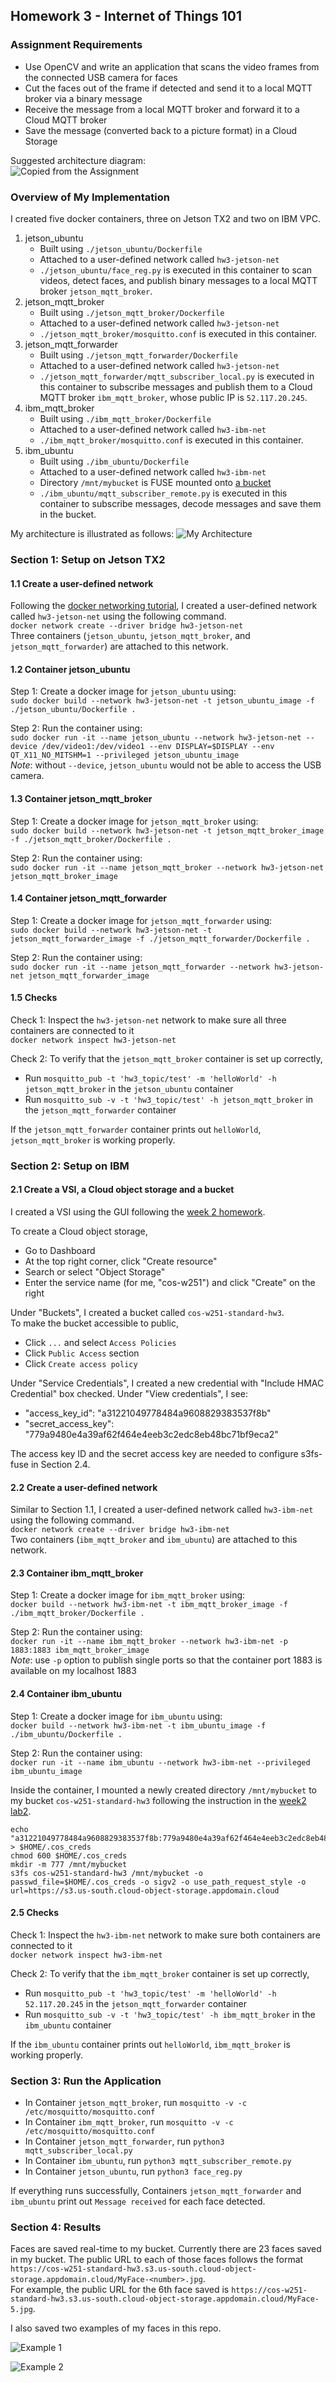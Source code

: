 ## Homework 3 - Internet of Things 101

### Assignment Requirements

* Use OpenCV and write an application that scans the video frames from the connected USB camera for faces
* Cut the faces out of the frame if detected and send it to a local MQTT broker via a binary message
* Receive the message from a local MQTT broker and forward it to a Cloud MQTT broker
* Save the message (converted back to a picture format) in a Cloud Storage

Suggested architecture diagram:  
![Copied from the Assignment](architecture_provided.png)


### Overview of My Implementation

I created five docker containers, three on Jetson TX2 and two on IBM VPC.
1. jetson_ubuntu
    * Built using `./jetson_ubuntu/Dockerfile`
    * Attached to a user-defined network called `hw3-jetson-net`
    * `./jetson_ubuntu/face_reg.py` is executed in this container to scan videos, detect faces, and publish binary messages to a local MQTT broker `jetson_mqtt_broker`.
2. jetson_mqtt_broker
    * Built using `./jetson_mqtt_broker/Dockerfile`
    * Attached to a user-defined network called `hw3-jetson-net`
    * `./jetson_mqtt_broker/mosquitto.conf` is executed in this container.
3. jetson_mqtt_forwarder
    * Built using `./jetson_mqtt_forwarder/Dockerfile`
    * Attached to a user-defined network called `hw3-jetson-net`
    * `./jetson_mqtt_forwarder/mqtt_subscriber_local.py` is executed in this container to subscribe messages and publish them to a Cloud MQTT broker `ibm_mqtt_broker`, whose public IP is `52.117.20.245`.
4. ibm_mqtt_broker
    * Built using `./ibm_mqtt_broker/Dockerfile`
    * Attached to a user-defined network called `hw3-ibm-net`
    * `./ibm_mqtt_broker/mosquitto.conf` is executed in this container.
5. ibm_ubuntu
    * Built using `./ibm_ubuntu/Dockerfile`
    * Attached to a user-defined network called `hw3-ibm-net`
    * Directory `/mnt/mybucket` is FUSE mounted onto [a bucket](https://cos-w251-standard-hw3.s3.us-south.cloud-object-storage.appdomain.cloud)
    * `./ibm_ubuntu/mqtt_subscriber_remote.py` is executed in this container to subscribe messages, decode messages and save them in the bucket.

My architecture is illustrated as follows:
![My Architecture](architecture_executed.png)


### Section 1: Setup on Jetson TX2

#### 1.1 Create a user-defined network
Following the [docker networking tutorial](https://docs.docker.com/network/network-tutorial-standalone/#use-user-defined-bridge-networks), I created a user-defined network called `hw3-jetson-net` using the following command.  
```docker network create --driver bridge hw3-jetson-net```  
Three containers (`jetson_ubuntu`, `jetson_mqtt_broker`, and `jetson_mqtt_forwarder`) are attached to this network.

#### 1.2 Container jetson_ubuntu
Step 1: Create a docker image for `jetson_ubuntu` using:  
```sudo docker build --network hw3-jetson-net -t jetson_ubuntu_image -f ./jetson_ubuntu/Dockerfile .```  

Step 2: Run the container using:  
```sudo docker run -it --name jetson_ubuntu --network hw3-jetson-net --device /dev/video1:/dev/video1 --env DISPLAY=$DISPLAY --env QT_X11_NO_MITSHM=1 --privileged jetson_ubuntu_image```  
_Note_: without `--device`, `jetson_ubuntu` would not be able to access the USB camera.  

#### 1.3 Container jetson_mqtt_broker
Step 1: Create a docker image for `jetson_mqtt_broker` using:  
```sudo docker build --network hw3-jetson-net -t jetson_mqtt_broker_image -f ./jetson_mqtt_broker/Dockerfile .```  

Step 2: Run the container using:  
```sudo docker run -it --name jetson_mqtt_broker --network hw3-jetson-net jetson_mqtt_broker_image```  
  
#### 1.4 Container jetson_mqtt_forwarder
Step 1: Create a docker image for `jetson_mqtt_forwarder` using:  
```sudo docker build --network hw3-jetson-net -t jetson_mqtt_forwarder_image -f ./jetson_mqtt_forwarder/Dockerfile .```  

Step 2: Run the container using:  
```sudo docker run -it --name jetson_mqtt_forwarder --network hw3-jetson-net jetson_mqtt_forwarder_image```  

#### 1.5 Checks
Check 1: Inspect the `hw3-jetson-net` network to make sure all three containers are connected to it  
```docker network inspect hw3-jetson-net```  

Check 2: To verify that the `jetson_mqtt_broker` container is set up correctly,  
* Run `mosquitto_pub -t 'hw3_topic/test' -m 'helloWorld' -h jetson_mqtt_broker` in the `jetson_ubuntu` container  
* Run `mosquitto_sub -v -t 'hw3_topic/test' -h jetson_mqtt_broker` in the `jetson_mqtt_forwarder` container  

If the `jetson_mqtt_forwarder` container prints out `helloWorld`, `jetson_mqtt_broker` is working properly. 


### Section 2: Setup on IBM

#### 2.1 Create a VSI, a Cloud object storage and a bucket 
I created a VSI using the GUI following the [week 2 homework](https://github.com/MIDS-scaling-up/v2/tree/master/week02/hw).  

To create a Cloud object storage,
* Go to Dashboard
* At the top right corner, click "Create resource"
* Search or select "Object Storage"
* Enter the service name (for me, "cos-w251") and click "Create" on the right

Under "Buckets", I created a bucket called `cos-w251-standard-hw3`.  
To make the bucket accessible to public, 
* Click `...` and select `Access Policies`
* Click `Public Access` section
* Click `Create access policy`  

Under "Service Credentials", I created a new credential with "Include HMAC Credential" box checked. Under "View credentials", I see:  
* "access_key_id": "a31221049778484a9608829383537f8b"
* "secret_access_key": "779a9480e4a39af62f464e4eeb3c2edc8eb48bc71bf9eca2"

The access key ID and the secret access key are needed to configure s3fs-fuse in Section 2.4.

#### 2.2 Create a user-defined network
Similar to Section 1.1, I created a user-defined network called `hw3-ibm-net` using the following command.  
```docker network create --driver bridge hw3-ibm-net```  
Two containers (`ibm_mqtt_broker` and `ibm_ubuntu`) are attached to this network.

#### 2.3 Container ibm_mqtt_broker
Step 1: Create a docker image for `ibm_mqtt_broker` using:  
```docker build --network hw3-ibm-net -t ibm_mqtt_broker_image -f ./ibm_mqtt_broker/Dockerfile .```  

Step 2: Run the container using:  
```docker run -it --name ibm_mqtt_broker --network hw3-ibm-net -p 1883:1883 ibm_mqtt_broker_image```  
_Note_: use `-p` option to publish single ports so that the container port 1883 is available on my localhost 1883

#### 2.4 Container ibm_ubuntu
Step 1: Create a docker image for `ibm_ubuntu` using:  
```docker build --network hw3-ibm-net -t ibm_ubuntu_image -f ./ibm_ubuntu/Dockerfile .```  

Step 2: Run the container using:  
```docker run -it --name ibm_ubuntu --network hw3-ibm-net --privileged ibm_ubuntu_image```  

Inside the container, I mounted a newly created directory `/mnt/mybucket` to my bucket `cos-w251-standard-hw3` following the instruction in the [week2 lab2](https://github.com/MIDS-scaling-up/v2/tree/master/week02/lab2).  
```
echo "a31221049778484a9608829383537f8b:779a9480e4a39af62f464e4eeb3c2edc8eb48bc71bf9eca2" > $HOME/.cos_creds
chmod 600 $HOME/.cos_creds
mkdir -m 777 /mnt/mybucket
s3fs cos-w251-standard-hw3 /mnt/mybucket -o passwd_file=$HOME/.cos_creds -o sigv2 -o use_path_request_style -o url=https://s3.us-south.cloud-object-storage.appdomain.cloud
```

#### 2.5 Checks
Check 1: Inspect the `hw3-ibm-net` network to make sure both containers are connected to it  
```docker network inspect hw3-ibm-net```  

Check 2: To verify that the `ibm_mqtt_broker` container is set up correctly,  
* Run `mosquitto_pub -t 'hw3_topic/test' -m 'helloWorld' -h 52.117.20.245` in the `jetson_mqtt_forwarder` container  
* Run `mosquitto_sub -v -t 'hw3_topic/test' -h ibm_mqtt_broker` in the `ibm_ubuntu` container  

If the `ibm_ubuntu` container prints out `helloWorld`, `ibm_mqtt_broker` is working properly. 


### Section 3: Run the Application
* In Container `jetson_mqtt_broker`, run `mosquitto -v -c /etc/mosquitto/mosquitto.conf`
* In Container `ibm_mqtt_broker`, run `mosquitto -v -c /etc/mosquitto/mosquitto.conf`
* In Container `jetson_mqtt_forwarder`, run `python3 mqtt_subscriber_local.py`
* In Container `ibm_ubuntu`, run `python3 mqtt_subscriber_remote.py`
* In Container `jetson_ubuntu`, run `python3 face_reg.py`

If everything runs successfully, Containers `jetson_mqtt_forwarder` and `ibm_ubuntu` print out `Message received` for each face detected.


### Section 4: Results
Faces are saved real-time to my bucket. Currently there are 23 faces saved in my bucket. The public URL to each of those faces follows the format `https://cos-w251-standard-hw3.s3.us-south.cloud-object-storage.appdomain.cloud/MyFace-<number>.jpg`.  
For example, the public URL for the 6th face saved is `https://cos-w251-standard-hw3.s3.us-south.cloud-object-storage.appdomain.cloud/MyFace-5.jpg`.  

I also saved two examples of my faces in this repo.  

![Example 1](MyFace-5.jpg)

![Example 2](MyFace-20.jpg)
